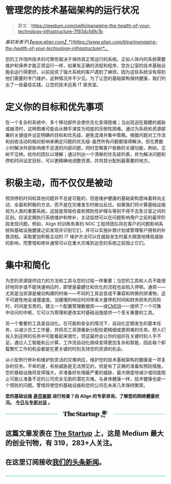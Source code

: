 # 管理您的技术基础架构的运行状况

> 原文：<https://medium.com/swlh/managing-the-health-of-your-technology-infrastructure-7f934cfd9c1b>

*最初发表于*[*【www.align.com】*](https://www.align.com/blog/managing-the-health-of-your-technology-infrastructure)*。*

您的工作场所技术的可靠性取决于保持其正常运行的系统。正如人体内的系统需要维护和保养才能正常运行一样，如果有正确的流程和程序，您办公室的技术基础设施会运行得更好。以前投资了强大系统的客户遇到了麻烦，因为这些系统没有得到他们需要的专门维护，这种情况并不少见。为了让您的基础架构保持健康，我们列出了一些最佳实践，让您的技术远离 IT 医务室。

# 定义你的目标和优先事项

在一个复杂的系统中，多个移动部件会使优先化变得困难；当出现迫在眉睫的威胁或崩溃时，这种困难可能会从棘手演变为彻底的压倒性困难。通过为系统和资源部署的关键组件设定明确的目标和优先级，避免混淆并集中策略。根据问题对工作流和创收活动的相对影响来确定问题的优先级-虽然所有问题都值得解决，但花费数小时解决外部影响微不足道的内部问题，同时忽略客户依赖的关键功能，例如，见树不见林。给你的团队以理解；通过列出一个清晰的优先级列表，并为解决问题和停机时间设定目标，可以更精确地调整资源，并将其分配到最需要的地方。

# 积极主动，而不仅仅是被动

预测停机时间和其他问题并不总是可能的，但是维护健康的基础架构意味着转向主动、全面和积极的方法，而不是在灾难发生时做出反应。如果我们将计算基础设施视为人类的重要系统，这就是常规检查和预防性护理与等到不得不去急诊室之间的区别。应该定期执行系统维护和修补，主动监控可以在问题影响用户之前的最早阶段发现问题。例如，Align 的训练有素的 NOC 工程师团队将在客户的问题影响系统和基础设施健康之前发现并识别它们，并可以实施补救计划或管理客户拥有的补救流程。采取更加积极主动的 IT 维护方法可以在威胁发生时最大限度地降低威胁的影响，而警惕和修补通常可以在重大灾难到达您的系统之前阻止它们。

# 集中和简化

为您的资源提供动力的方法和工具与您的过程一样重要；当您的工具和人员不能很好地同步或不能快速响应时，即使是最健壮和优化的流程也会陷入停顿。通常——尤其是当资源是被动构建的时候——不同的工具会变成不兼容和转换的拼凑物，这不可避免地会减慢速度。当缓慢的响应时间带来大量停机时间和财务损失的风险时，时间是宝贵的。建立一个配置管理数据库——或[CMDB](https://www.align.com/blog/criticality-of-configuration-management-database-accuracy)——提供了一个可集中访问的中枢，它可以为管理和更改实时基础设施提供一个至关重要的工具。

另一个重要的工具是自动化。在可能和安全的情况下，自动化定期发生的基本任务，以减少员工工作量，并将员工资源重新分配给更精细或更困难的任务。把人们投入到这样的任务中可能看起来很忙，但这最终会让你的组织在关键时刻人手不足。通过人工智能和云计算，工作流自动化继续变得更加复杂和智能，因此每个卸载繁忙工作的机会都是在更关键的时刻支持您的资源的机会。

从小型例行修补和维护到灵活的灾难响应，维护您的技术基础架构的健康是一项复杂的任务。不幸的是，有些威胁是无法预见的，但是有了正确的准备和预防措施，您的基础设施将变得强大，并准备好处理最严重的威胁，最大限度地减少或彻底阻止可能让准备不足的公司完全无助的潜在灾难。与身体健康一样，技术健康也是一个预防的问题。警惕将使您的基础设施和您的公司在未来几年保持繁荣。

**您的基础设施** [**是否逾期**](https://www.align.com/blog/the-dangers-of-aging-it-infrastructure) **进行检查？向 Align 的专家咨询，了解您的网络健康状况。** [**今日与专家对话**](https://www.align.com/contact) **。**

[![](img/308a8d84fb9b2fab43d66c117fcc4bb4.png)](https://medium.com/swlh)

## 这篇文章发表在 [The Startup](https://medium.com/swlh) 上，这是 Medium 最大的创业刊物，有 319，283+人关注。

## 在这里订阅接收[我们的头条新闻](http://growthsupply.com/the-startup-newsletter/)。

[![](img/b0164736ea17a63403e660de5dedf91a.png)](https://medium.com/swlh)